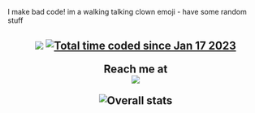 I make bad code! im a walking talking clown emoji - have some random stuff

<h2 align="center">
<img src="https://komarev.com/ghpvc/?username=Kathund">
<a href="https://wakatime.com/@2b7c6789-3672-4def-94e6-41ba1c8749a3"><img src="https://wakatime.com/badge/user/2b7c6789-3672-4def-94e6-41ba1c8749a3.svg" alt="Total time coded since Jan 17 2023" /></a>
    

**Reach me at**<br>
<img src="https://discord.c99.nl/widget/theme-3/608584543506530314.png">

![Overall stats](https://github-readme-stats.vercel.app/api?username=kathund&theme=vue-dark&show_icons=true&count_private=true)
